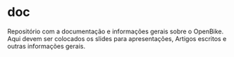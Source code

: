 # doc
Repositório com a documentação e informações gerais sobre o OpenBike. Aqui devem ser colocados os slides para apresentações, Artigos escritos e outras informações gerais.
